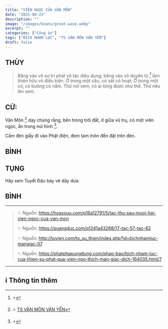 ```yaml
---
title: "VIÊN NGỌC CỦA VÂN MÔN"
date: "2025-08-23"
description: ""
image: "/images/koans/great-wave.webp"
excerpt: ""
categories: ["Công án"]
tags: ["BÍCH NHAM LỤC", "TS VÂN MÔN VĂN YỂN"]
draft: false
---
```


## THÙY

> Bằng vào vô sư trí phát vô tác diệu dụng; bằng vào vô duyên từ [^2] làm thiện hữu vô điều kiện.
> Ở trong một câu, có sát có hoạt; Ở trong một cơ, có buông có nắm. Thử nói xem, có ai từng được như thế. Thử nêu lên xem.

## CỬ:

Vân Môn [^1] dạy chúng rằng, bên trong trời đất, ở giữa vũ trụ, có một viên ngọc, ẩn trong núi hình [^3].

Cầm đèn giấy đi vào Phật điện, đem tam môn đến đặt trên đèn.

## BÌNH



## TỤNG

Hãy xem Tuyết Đậu bày vẽ dây dưa:

> 

## BÌNH



***

> ✨ Nguồn: https://hoavouu.com/p16a12791/5/tac-thu-sau-muoi-hai-vien-ngoc-cua-van-mon
>
> ✨ Nguồn: https://quangduc.com/p1241a43268/17-tac-57-tac-62
>
> ✨ Nguồn: http://tuvien.com/to_su_thien/index.php?id=bichnhamluc-mangiac-07
>
> ✨ Nguồn: https://phatphapungdung.com/phap-bao/bich-nham-luc-cua-thien-su-phat-qua-vien-ngo-thich-man-giac-dich-164035.html/7

***

## ℹ️ Thông tin thêm

[^1]: ⭐️  <a href="https://blog.phapthihoi.org/gt-member/ts-van-mon-van-yen/" target="_blank">TS VÂN MÔN VĂN YỂN</a>

[^2]: ⭐️

[^3]: ⭐️  
